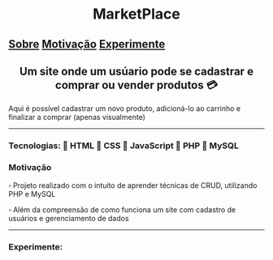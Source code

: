 <h1 align="center">MarketPlace</h1>

<h2><a href='#Sobre'>Sobre</a> <a href='#Motivo'>Motivação</a> <a href='#Experimente'>Experimente</a></h2>

<h2 id='Sobre' align="center">Um site onde um usúario pode se cadastrar e comprar ou vender produtos 💳</h2>
<p>Aqui é possível cadastrar um novo produto, adicioná-lo ao carrinho e finalizar a comprar (apenas visualmente)</p>

<hr>
<h3>Tecnologias: 📑 HTML 📑 CSS 📑 JavaScript 📑 PHP 📑 MySQL</h3>

<h3 id='Motivo'>Motivação</h3>
<p> ▫️ Projeto realizado com o intuito de aprender técnicas de CRUD, utilizando PHP e MySQL</p> 
<p> ▫️ Além da compreensão de como funciona um site com cadastro de usuários e gerenciamento de dados</p> 

<hr>

<h3 id='Experimente'>Experimente:</h3>


